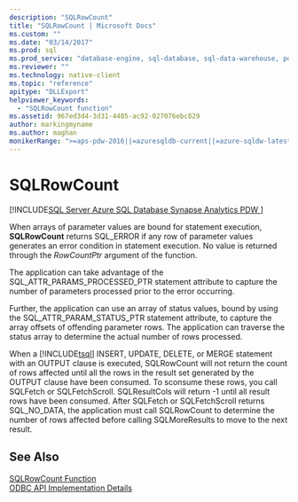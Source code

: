 ```yaml
---
description: "SQLRowCount"
title: "SQLRowCount | Microsoft Docs"
ms.custom: ""
ms.date: "03/14/2017"
ms.prod: sql
ms.prod_service: "database-engine, sql-database, sql-data-warehouse, pdw"
ms.reviewer: ""
ms.technology: native-client
ms.topic: "reference"
apitype: "DLLExport"
helpviewer_keywords: 
  - "SQLRowCount function"
ms.assetid: 967ed3d4-3d31-4485-ac92-027076ebc829
author: markingmyname
ms.author: maghan
monikerRange: ">=aps-pdw-2016||=azuresqldb-current||=azure-sqldw-latest||>=sql-server-2016||=sqlallproducts-allversions||>=sql-server-linux-2017||=azuresqldb-mi-current"
---
```

# SQLRowCount
[!INCLUDE[SQL Server Azure SQL Database Synapse Analytics PDW ](../../includes/applies-to-version/sql-asdb-asdbmi-asa-pdw.md)]

  When arrays of parameter values are bound for statement execution, **SQLRowCount** returns SQL_ERROR if any row of parameter values generates an error condition in statement execution. No value is returned through the *RowCountPtr* argument of the function.  
  
 The application can take advantage of the SQL_ATTR_PARAMS_PROCESSED_PTR statement attribute to capture the number of parameters processed prior to the error occurring.  
  
 Further, the application can use an array of status values, bound by using the SQL_ATTR_PARAM_STATUS_PTR statement attribute, to capture the array offsets of offending parameter rows. The application can traverse the status array to determine the actual number of rows processed.  
  
 When a [!INCLUDE[tsql](../../includes/tsql-md.md)] INSERT, UPDATE, DELETE, or MERGE statement with an OUTPUT clause is executed, SQLRowCount will not return the count of rows affected until all the rows in the result set generated by the OUTPUT clause have been consumed. To sconsume these rows, you call SQLFetch or SQLFetchScroll. SQLResultCols will return -1 until all result rows have been consumed. After SQLFetch or SQLFetchScroll returns SQL_NO_DATA, the application must call SQLRowCount to determine the number of rows affected before calling SQLMoreResults to move to the next result.  
  
## See Also  
 [SQLRowCount Function](https://go.microsoft.com/fwlink/?LinkId=59367)   
 [ODBC API Implementation Details](../../relational-databases/native-client-odbc-api/odbc-api-implementation-details.md)  
  
  
